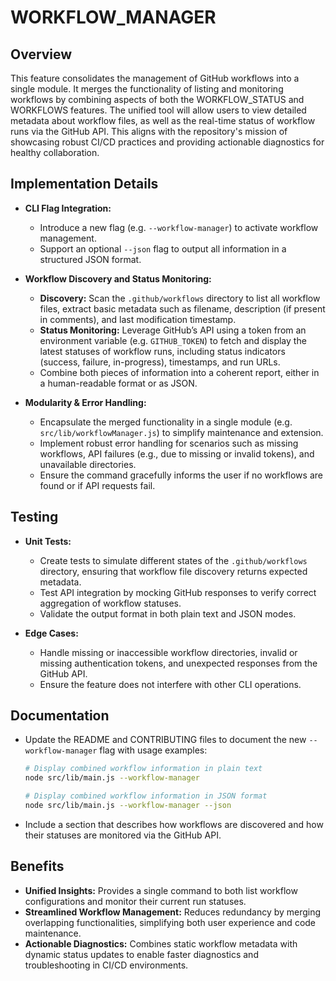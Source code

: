 # WORKFLOW_MANAGER

## Overview
This feature consolidates the management of GitHub workflows into a single module. It merges the functionality of listing and monitoring workflows by combining aspects of both the WORKFLOW_STATUS and WORKFLOWS features. The unified tool will allow users to view detailed metadata about workflow files, as well as the real-time status of workflow runs via the GitHub API. This aligns with the repository's mission of showcasing robust CI/CD practices and providing actionable diagnostics for healthy collaboration.

## Implementation Details
- **CLI Flag Integration:**
  - Introduce a new flag (e.g. `--workflow-manager`) to activate workflow management.
  - Support an optional `--json` flag to output all information in a structured JSON format.

- **Workflow Discovery and Status Monitoring:**
  - **Discovery:** Scan the `.github/workflows` directory to list all workflow files, extract basic metadata such as filename, description (if present in comments), and last modification timestamp.
  - **Status Monitoring:** Leverage GitHub’s API using a token from an environment variable (e.g. `GITHUB_TOKEN`) to fetch and display the latest statuses of workflow runs, including status indicators (success, failure, in-progress), timestamps, and run URLs.
  - Combine both pieces of information into a coherent report, either in a human-readable format or as JSON.

- **Modularity & Error Handling:**
  - Encapsulate the merged functionality in a single module (e.g. `src/lib/workflowManager.js`) to simplify maintenance and extension.
  - Implement robust error handling for scenarios such as missing workflows, API failures (e.g., due to missing or invalid tokens), and unavailable directories.
  - Ensure the command gracefully informs the user if no workflows are found or if API requests fail.

## Testing
- **Unit Tests:**
  - Create tests to simulate different states of the `.github/workflows` directory, ensuring that workflow file discovery returns expected metadata.
  - Test API integration by mocking GitHub responses to verify correct aggregation of workflow statuses.
  - Validate the output format in both plain text and JSON modes.

- **Edge Cases:**
  - Handle missing or inaccessible workflow directories, invalid or missing authentication tokens, and unexpected responses from the GitHub API.
  - Ensure the feature does not interfere with other CLI operations.

## Documentation
- Update the README and CONTRIBUTING files to document the new `--workflow-manager` flag with usage examples:
  ```bash
  # Display combined workflow information in plain text
  node src/lib/main.js --workflow-manager

  # Display combined workflow information in JSON format
  node src/lib/main.js --workflow-manager --json
  ```
- Include a section that describes how workflows are discovered and how their statuses are monitored via the GitHub API.

## Benefits
- **Unified Insights:** Provides a single command to both list workflow configurations and monitor their current run statuses.
- **Streamlined Workflow Management:** Reduces redundancy by merging overlapping functionalities, simplifying both user experience and code maintenance.
- **Actionable Diagnostics:** Combines static workflow metadata with dynamic status updates to enable faster diagnostics and troubleshooting in CI/CD environments.
